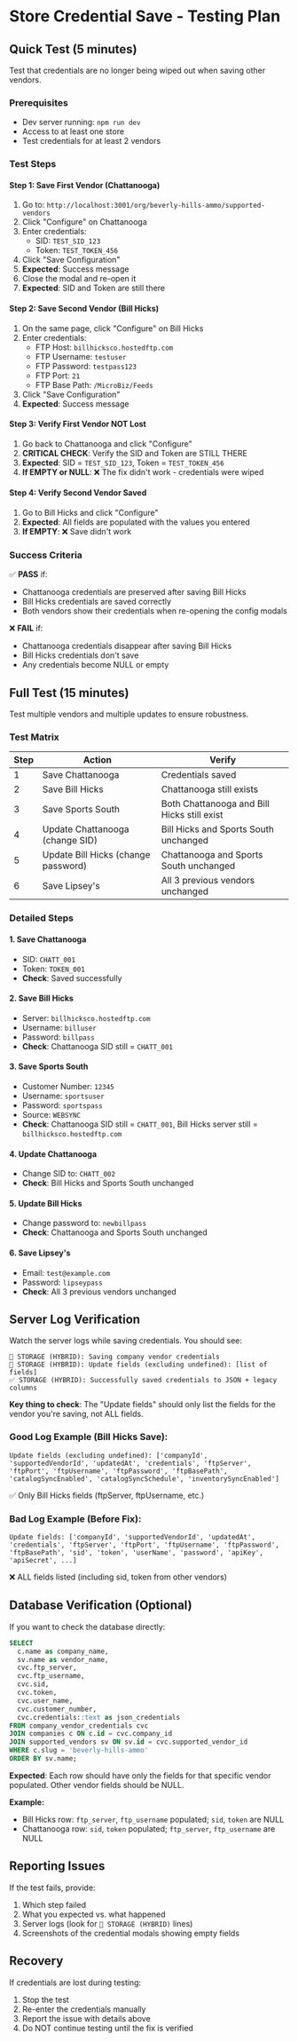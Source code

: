 # Store Credential Save - Testing Plan

## Quick Test (5 minutes)

Test that credentials are no longer being wiped out when saving other vendors.

### Prerequisites
- Dev server running: `npm run dev`
- Access to at least one store
- Test credentials for at least 2 vendors

### Test Steps

#### Step 1: Save First Vendor (Chattanooga)
1. Go to: `http://localhost:3001/org/beverly-hills-ammo/supported-vendors`
2. Click "Configure" on Chattanooga
3. Enter credentials:
   - SID: `TEST_SID_123`
   - Token: `TEST_TOKEN_456`
4. Click "Save Configuration"
5. **Expected**: Success message
6. Close the modal and re-open it
7. **Expected**: SID and Token are still there

#### Step 2: Save Second Vendor (Bill Hicks)
1. On the same page, click "Configure" on Bill Hicks
2. Enter credentials:
   - FTP Host: `billhicksco.hostedftp.com`
   - FTP Username: `testuser`
   - FTP Password: `testpass123`
   - FTP Port: `21`
   - FTP Base Path: `/MicroBiz/Feeds`
3. Click "Save Configuration"  
4. **Expected**: Success message

#### Step 3: Verify First Vendor NOT Lost
1. Go back to Chattanooga and click "Configure"
2. **CRITICAL CHECK**: Verify the SID and Token are STILL THERE
3. **Expected**: SID = `TEST_SID_123`, Token = `TEST_TOKEN_456`
4. **If EMPTY or NULL**: ❌ The fix didn't work - credentials were wiped

#### Step 4: Verify Second Vendor Saved
1. Go to Bill Hicks and click "Configure"
2. **Expected**: All fields are populated with the values you entered
3. **If EMPTY**: ❌ Save didn't work

### Success Criteria

✅ **PASS** if:
- Chattanooga credentials are preserved after saving Bill Hicks
- Bill Hicks credentials are saved correctly
- Both vendors show their credentials when re-opening the config modals

❌ **FAIL** if:
- Chattanooga credentials disappear after saving Bill Hicks
- Bill Hicks credentials don't save
- Any credentials become NULL or empty

## Full Test (15 minutes)

Test multiple vendors and multiple updates to ensure robustness.

### Test Matrix

| Step | Action | Verify |
|------|--------|--------|
| 1 | Save Chattanooga | Credentials saved |
| 2 | Save Bill Hicks | Chattanooga still exists |
| 3 | Save Sports South | Both Chattanooga and Bill Hicks still exist |
| 4 | Update Chattanooga (change SID) | Bill Hicks and Sports South unchanged |
| 5 | Update Bill Hicks (change password) | Chattanooga and Sports South unchanged |
| 6 | Save Lipsey's | All 3 previous vendors unchanged |

### Detailed Steps

#### 1. Save Chattanooga
- SID: `CHATT_001`
- Token: `TOKEN_001`
- **Check**: Saved successfully

#### 2. Save Bill Hicks
- Server: `billhicksco.hostedftp.com`
- Username: `billuser`
- Password: `billpass`
- **Check**: Chattanooga SID still = `CHATT_001`

#### 3. Save Sports South
- Customer Number: `12345`
- Username: `sportsuser`
- Password: `sportspass`
- Source: `WEBSYNC`
- **Check**: Chattanooga SID still = `CHATT_001`, Bill Hicks server still = `billhicksco.hostedftp.com`

#### 4. Update Chattanooga
- Change SID to: `CHATT_002`
- **Check**: Bill Hicks and Sports South unchanged

#### 5. Update Bill Hicks
- Change password to: `newbillpass`
- **Check**: Chattanooga and Sports South unchanged

#### 6. Save Lipsey's
- Email: `test@example.com`
- Password: `lipseypass`
- **Check**: All 3 previous vendors unchanged

## Server Log Verification

Watch the server logs while saving credentials. You should see:

```
💾 STORAGE (HYBRID): Saving company vendor credentials
💾 STORAGE (HYBRID): Update fields (excluding undefined): [list of fields]
✅ STORAGE (HYBRID): Successfully saved credentials to JSON + legacy columns
```

**Key thing to check**: The "Update fields" should only list the fields for the vendor you're saving, not ALL fields.

### Good Log Example (Bill Hicks Save):
```
Update fields (excluding undefined): ['companyId', 'supportedVendorId', 'updatedAt', 'credentials', 'ftpServer', 'ftpPort', 'ftpUsername', 'ftpPassword', 'ftpBasePath', 'catalogSyncEnabled', 'catalogSyncSchedule', 'inventorySyncEnabled']
```
✅ Only Bill Hicks fields (ftpServer, ftpUsername, etc.)

### Bad Log Example (Before Fix):
```
Update fields: ['companyId', 'supportedVendorId', 'updatedAt', 'credentials', 'ftpServer', 'ftpPort', 'ftpUsername', 'ftpPassword', 'ftpBasePath', 'sid', 'token', 'userName', 'password', 'apiKey', 'apiSecret', ...]
```
❌ ALL fields listed (including sid, token from other vendors)

## Database Verification (Optional)

If you want to check the database directly:

```sql
SELECT 
  c.name as company_name,
  sv.name as vendor_name,
  cvc.ftp_server,
  cvc.ftp_username,
  cvc.sid,
  cvc.token,
  cvc.user_name,
  cvc.customer_number,
  cvc.credentials::text as json_credentials
FROM company_vendor_credentials cvc
JOIN companies c ON c.id = cvc.company_id
JOIN supported_vendors sv ON sv.id = cvc.supported_vendor_id
WHERE c.slug = 'beverly-hills-ammo'
ORDER BY sv.name;
```

**Expected**: Each row should have only the fields for that specific vendor populated. Other vendor fields should be NULL.

**Example:**
- Bill Hicks row: `ftp_server`, `ftp_username` populated; `sid`, `token` are NULL
- Chattanooga row: `sid`, `token` populated; `ftp_server`, `ftp_username` are NULL

## Reporting Issues

If the test fails, provide:

1. Which step failed
2. What you expected vs. what happened
3. Server logs (look for `💾 STORAGE (HYBRID)` lines)
4. Screenshots of the credential modals showing empty fields

## Recovery

If credentials are lost during testing:

1. Stop the test
2. Re-enter the credentials manually
3. Report the issue with details above
4. Do NOT continue testing until the fix is verified



